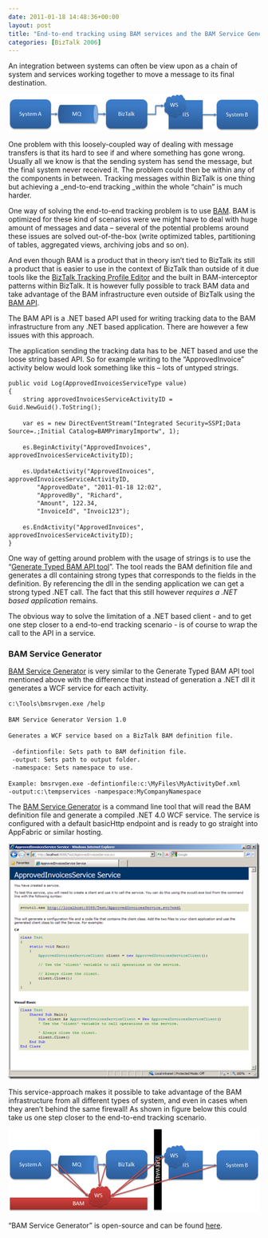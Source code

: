 ```yaml
---
date: 2011-01-18 14:48:36+00:00
layout: post
title: "End-to-end tracking using BAM services and the BAM Service Generator tool"
categories: [BizTalk 2006]
---
```


An integration between systems can often be view upon as a chain of system and services working together to move a message to its final destination.

[![image](../assets/2011/01/image_thumb5.png)](../assets/2011/01/image5.png)

One problem with this loosely-coupled way of dealing with message transfers is that its hard to see if and where something has gone wrong. Usually all we know is that the sending system has send the message, but the final system never received it. The problem could then be within any of the components in between. Tracking messages within BizTalk is one thing but achieving a _end-to-end tracking _within the whole “chain” is much harder.

One way of solving the end-to-end tracking problem is to use [BAM](http://msdn.microsoft.com/en-us/library/ee253368(BTS.10).aspx). BAM is optimized for these kind of scenarios were we might have to deal with huge amount of messages and data – several of the potential problems around these issues are solved out-of-the-box (write optimized tables, partitioning of tables, aggregated views, archiving jobs and so on).

And even though BAM is a product that in theory isn’t tied to BizTalk its still a product that is easier to use in the context of BizTalk than outside of it due tools like the [BizTalk Tracking Profile Editor](http://msdn.microsoft.com/en-us/library/ee253776(v=bts.10).aspx) and the built in BAM-interceptor patterns within BizTalk. It is however fully possible to track BAM data and take advantage of the BAM infrastructure even outside of BizTalk using the [BAM API](http://msdn.microsoft.com/en-us/library/ee277263(v=bts.10).aspx). 

The BAM API is a .NET based API used for writing tracking data to the BAM infrastructure from any .NET based application. There are however a few issues with this approach.

The application sending the tracking data has to be .NET based and use the loose string based API. So for example writing to the “ApprovedInvoice” activity below would look something like this – lots of untyped strings.

    
    public void Log(ApprovedInvoicesServiceType value) 
    { 
        string approvedInvoicesServiceActivityID = Guid.NewGuid().ToString();
        
        var es = new DirectEventStream("Integrated Security=SSPI;Data Source=.;Initial Catalog=BAMPrimaryImportw", 1);
    
        es.BeginActivity("ApprovedInvoices", approvedInvoicesServiceActivityID);
    
        es.UpdateActivity("ApprovedInvoices", approvedInvoicesServiceActivityID, 
            "ApprovedDate", "2011-01-18 12:02", 
            "ApprovedBy", "Richard", 
            "Amount", 122.34, 
            "InvoiceId", "Invoic123");
     
        es.EndActivity("ApprovedInvoices", approvedInvoicesServiceActivityID); 
    }

One way of getting around problem with the usage of strings is to use the “[Generate Typed BAM API tool](http://generatetypedbamapi.codeplex.com/)”. The tool reads the BAM definition file and generates a dll containing strong types that corresponds to the fields in the definition. By referencing the dll in the sending application we can get a strong typed .NET call. The fact that this still however _requires a .NET based application_ remains. 

The obvious way to solve the limitation of a .NET based client - and to get one step closer to a end-to-end tracking scenario - is of course to wrap the call to the API in a service. 

### BAM Service Generator

[BAM Service Generator](http://bmsrvgen.codeplex.com/) is very similar to the Generate Typed BAM API tool mentioned above with the difference that instead of generation a .NET dll it generates a WCF service for each activity.

    
    c:\Tools\bmsrvgen.exe /help 
    	
    BAM Service Generator Version 1.0 
    
    Generates a WCF service based on a BizTalk BAM definition file.
    
     -defintionfile: Sets path to BAM definition file.
     -output: Sets path to output folder.
     -namespace: Sets namespace to use.
    
    Example: bmsrvgen.exe -defintionfile:c:\MyFiles\MyActivityDef.xml 
    -output:c:\tempservices -nampespace:MyCompanyNamespace

The [BAM Service Generator](http://bmsrvgen.codeplex.com/) is a command line tool that will read the BAM definition file and generate a compiled .NET 4.0 WCF service. The service is configured with a default basicHttp endpoint and is ready to go straight into AppFabric or similar hosting. 

[![image](../assets/2011/01/image_thumb7.png)](../assets/2011/01/image7.png)

This service-approach makes it possible to take advantage of the BAM infrastructure from all different types of system, and even in cases when they aren’t behind the same firewall! As shown in figure below this could take us one step closer to the end-to-end tracking scenario.

[![image](../assets/2011/01/image_thumb8.png)](../assets/2011/01/image8.png)

“BAM Service Generator” is open-source and can be found [here](http://bmsrvgen.codeplex.com/).
